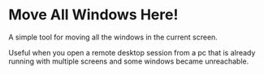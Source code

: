 # Move All Windows Here!

A simple tool for moving all the windows in the current screen.

Useful when you open a remote desktop session from a pc that is already running
with multiple screens and some windows became unreachable.